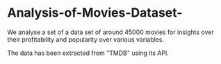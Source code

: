 # Analysis-of-Movies-Dataset-
We analyse a set of a data set of around 45000 movies for insights over their profitability and popularity over various variables.

The data has been extracted from "TMDB" using its API.
